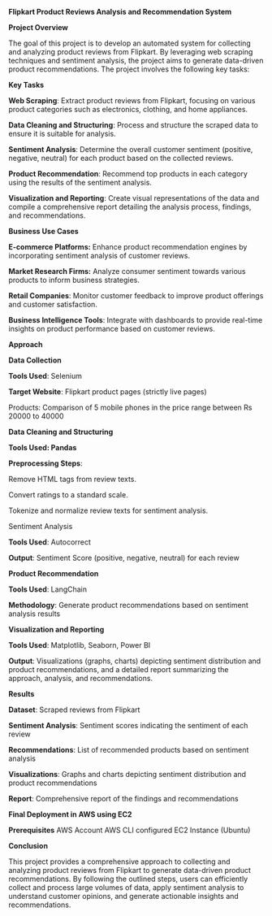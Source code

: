 **Flipkart Product Reviews Analysis and Recommendation System**

**Project Overview**

The goal of this project is to develop an automated system for collecting and analyzing product reviews from Flipkart. By leveraging web scraping techniques and sentiment analysis, the project aims to generate data-driven product recommendations. The project involves the following key tasks:

**Key Tasks**

**Web Scraping**: Extract product reviews from Flipkart, focusing on various product categories such as electronics, clothing, and home appliances.

**Data Cleaning and Structuring**: Process and structure the scraped data to ensure it is suitable for analysis.

**Sentiment Analysis**: Determine the overall customer sentiment (positive, negative, neutral) for each product based on the collected reviews.

**Product Recommendation**: Recommend top products in each category using the results of the sentiment analysis.

**Visualization and Reporting**: Create visual representations of the data and compile a comprehensive report detailing the analysis process, findings, and recommendations.

**Business Use Cases**

**E-commerce Platforms:** Enhance product recommendation engines by incorporating sentiment analysis of customer reviews.

**Market Research Firms:** Analyze consumer sentiment towards various products to inform business strategies.

**Retail Companies**: Monitor customer feedback to improve product offerings and customer satisfaction.

**Business Intelligence Tools**: Integrate with dashboards to provide real-time insights on product performance based on customer reviews.

**Approach**

**Data Collection**

**Tools Used**: Selenium

**Target Website**: Flipkart product pages (strictly live pages)

Products: Comparison of 5 mobile phones in the price range between Rs 20000 to 40000

**Data Cleaning and Structuring**

**Tools Used: Pandas**

**Preprocessing Steps**:

Remove HTML tags from review texts.

Convert ratings to a standard scale.

Tokenize and normalize review texts for sentiment analysis.

Sentiment Analysis

**Tools Used**: Autocorrect

**Output**: Sentiment Score (positive, negative, neutral) for each review

**Product Recommendation**

**Tools Used**: LangChain

**Methodology**: Generate product recommendations based on sentiment analysis results

**Visualization and Reporting**

**Tools Used**: Matplotlib, Seaborn, Power BI

**Output**: Visualizations (graphs, charts) depicting sentiment distribution and product recommendations, and a detailed report summarizing the approach, analysis, and recommendations.

**Results**

**Dataset**: Scraped reviews from Flipkart

**Sentiment Analysis**: Sentiment scores indicating the sentiment of each review

**Recommendations**: List of recommended products based on sentiment analysis

**Visualizations**: Graphs and charts depicting sentiment distribution and product recommendations

**Report**: Comprehensive report of the findings and recommendations

**Final Deployment in AWS using EC2**

**Prerequisites**
AWS Account
AWS CLI configured
EC2 Instance (Ubuntu)

**Conclusion**

This project provides a comprehensive approach to collecting and analyzing product reviews from Flipkart to generate data-driven product recommendations. By following the outlined steps, users can efficiently collect and process large volumes of data, apply sentiment analysis to understand customer opinions, and generate actionable insights and recommendations.
